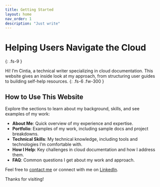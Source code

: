 ```yaml
---
title: Getting Started
layout: home
nav_order: 1
description: "Just write"
---
```


# Helping Users Navigate the Cloud
{: .fs-9 }

Hi! I’m Cintia, a technical writer specializing in cloud documentation. This website gives an inside look at my approach, from structuring user guides to building self-help resources. 
{: .fs-6 .fw-300 }

## How to Use This Website

Explore the sections to learn about my background, skills, and see examples of my work:

- **About Me**: Quick overview of my experience and expertise.
- **Portfolio**: Examples of my work, including sample docs and project breakdowns.
- **Technical Skills**: My technical knowledge, including tools and technologies I’m comfortable with.
- **How I Help**: Key challenges in cloud documentation and how I address them.
- **FAQ**: Common questions I get about my work and approach.

Feel free to [contact me](mailto:cintiam.jor@gmail.com) or connect with me on [LinkedIn](https://www.linkedin.com/in/cintiamagalhaes/).

Thanks for visiting!


